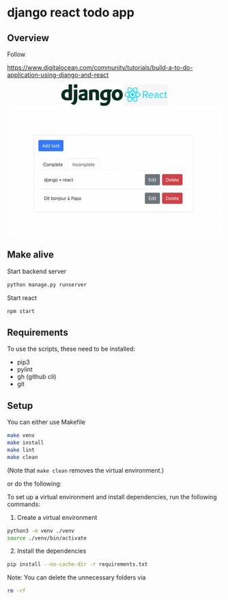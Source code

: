 # django react todo app

## Overview

Follow 

https://www.digitalocean.com/community/tutorials/build-a-to-do-application-using-django-and-react

<div align="center">
<img src="./content/django.png" alt="django" height=50px/>
<img src="./content/react.png" alt="react" height=50px/>
</div>

<div align="center">
<img src="./content/demo.png" alt="django" height=300px/>

</div>

## Make alive

Start backend server

```sh
python manage.py runserver
```

Start react

```sh
npm start
```

## Requirements

To use the scripts, these need to be installed:
- pip3
- pylint
- gh (github cli)
- git

## Setup

You can either use Makefile 

```bash
make venv
make install
make lint
make clean
```

(Note that ``make clean`` removes the virtual environment.)

or do the following:

To set up a virtual environment and install dependencies, run the following commands:

1. Create a virtual environment

```bash
python3 -m venv ./venv
source ./venv/bin/activate
```

2. Install the dependencies

```bash
pip install --no-cache-dir -r requirements.txt
```

Note: You can delete the unnecessary folders via

```bash
rm -rf 
```

